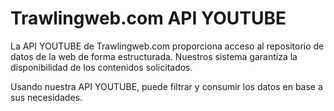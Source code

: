 # Trawlingweb.com API YOUTUBE

La API YOUTUBE de Trawlingweb.com proporciona acceso al repositorio de datos de la web de forma estructurada. Nuestros sistema garantiza la disponibilidad de los contenidos solicitados.

Usando nuestra API YOUTUBE, puede filtrar y consumir los datos en base a sus necesidades.
